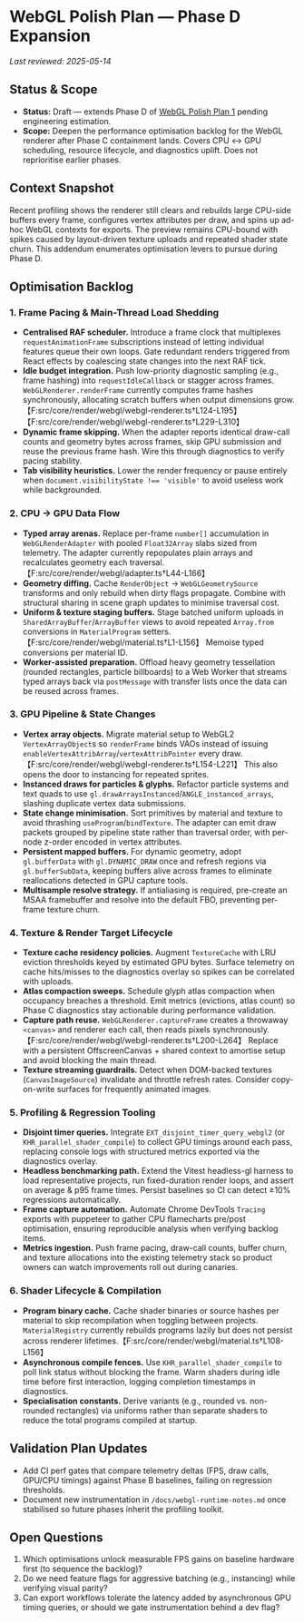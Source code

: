 # WebGL Polish Plan — Phase D Expansion

_Last reviewed: 2025-05-14_

## Status & Scope

- **Status:** Draft — extends Phase D of [WebGL Polish Plan 1](./webgl-polish-plan-1.md) pending engineering estimation.
- **Scope:** Deepen the performance optimisation backlog for the WebGL renderer after Phase C containment lands. Covers CPU ↔ GPU scheduling, resource lifecycle, and diagnostics uplift. Does not reprioritise earlier phases.

## Context Snapshot

Recent profiling shows the renderer still clears and rebuilds large CPU-side buffers every frame, configures vertex attributes per draw, and spins up ad-hoc WebGL contexts for exports. The preview remains CPU-bound with spikes caused by layout-driven texture uploads and repeated shader state churn. This addendum enumerates optimisation levers to pursue during Phase D.

## Optimisation Backlog

### 1. Frame Pacing & Main-Thread Load Shedding

- **Centralised RAF scheduler.** Introduce a frame clock that multiplexes `requestAnimationFrame` subscriptions instead of letting individual features queue their own loops. Gate redundant renders triggered from React effects by coalescing state changes into the next RAF tick.
- **Idle budget integration.** Push low-priority diagnostic sampling (e.g., frame hashing) into `requestIdleCallback` or stagger across frames. `WebGLRenderer.renderFrame` currently computes frame hashes synchronously, allocating scratch buffers when output dimensions grow.【F:src/core/render/webgl/webgl-renderer.ts†L124-L195】【F:src/core/render/webgl/webgl-renderer.ts†L229-L310】
- **Dynamic frame skipping.** When the adapter reports identical draw-call counts and geometry bytes across frames, skip GPU submission and reuse the previous frame hash. Wire this through diagnostics to verify pacing stability.
- **Tab visibility heuristics.** Lower the render frequency or pause entirely when `document.visibilityState !== 'visible'` to avoid useless work while backgrounded.

### 2. CPU → GPU Data Flow

- **Typed array arenas.** Replace per-frame `number[]` accumulation in `WebGLRenderAdapter` with pooled `Float32Array` slabs sized from telemetry. The adapter currently repopulates plain arrays and recalculates geometry each traversal.【F:src/core/render/webgl/adapter.ts†L44-L166】
- **Geometry diffing.** Cache `RenderObject` → `WebGLGeometrySource` transforms and only rebuild when dirty flags propagate. Combine with structural sharing in scene graph updates to minimise traversal cost.
- **Uniform & texture staging buffers.** Stage batched uniform uploads in `SharedArrayBuffer`/`ArrayBuffer` views to avoid repeated `Array.from` conversions in `MaterialProgram` setters.【F:src/core/render/webgl/material.ts†L1-L156】 Memoise typed conversions per material ID.
- **Worker-assisted preparation.** Offload heavy geometry tessellation (rounded rectangles, particle billboards) to a Web Worker that streams typed arrays back via `postMessage` with transfer lists once the data can be reused across frames.

### 3. GPU Pipeline & State Changes

- **Vertex array objects.** Migrate material setup to WebGL2 `VertexArrayObject`s so `renderFrame` binds VAOs instead of issuing `enableVertexAttribArray`/`vertexAttribPointer` every draw.【F:src/core/render/webgl/webgl-renderer.ts†L154-L221】 This also opens the door to instancing for repeated sprites.
- **Instanced draws for particles & glyphs.** Refactor particle systems and text quads to use `gl.drawArraysInstanced`/`ANGLE_instanced_arrays`, slashing duplicate vertex data submissions.
- **State change minimisation.** Sort primitives by material and texture to avoid thrashing `useProgram`/`bindTexture`. The adapter can emit draw packets grouped by pipeline state rather than traversal order, with per-node z-order encoded in vertex attributes.
- **Persistent mapped buffers.** For dynamic geometry, adopt `gl.bufferData` with `gl.DYNAMIC_DRAW` once and refresh regions via `gl.bufferSubData`, keeping buffers alive across frames to eliminate reallocations detected in GPU capture tools.
- **Multisample resolve strategy.** If antialiasing is required, pre-create an MSAA framebuffer and resolve into the default FBO, preventing per-frame texture churn.

### 4. Texture & Render Target Lifecycle

- **Texture cache residency policies.** Augment `TextureCache` with LRU eviction thresholds keyed by estimated GPU bytes. Surface telemetry on cache hits/misses to the diagnostics overlay so spikes can be correlated with uploads.
- **Atlas compaction sweeps.** Schedule glyph atlas compaction when occupancy breaches a threshold. Emit metrics (evictions, atlas count) so Phase C diagnostics stay actionable during performance validation.
- **Capture path reuse.** `WebGLRenderer.captureFrame` creates a throwaway `<canvas>` and renderer each call, then reads pixels synchronously.【F:src/core/render/webgl/webgl-renderer.ts†L200-L264】 Replace with a persistent OffscreenCanvas + shared context to amortise setup and avoid blocking the main thread.
- **Texture streaming guardrails.** Detect when DOM-backed textures (`CanvasImageSource`) invalidate and throttle refresh rates. Consider copy-on-write surfaces for frequently animated images.

### 5. Profiling & Regression Tooling

- **Disjoint timer queries.** Integrate `EXT_disjoint_timer_query_webgl2` (or `KHR_parallel_shader_compile`) to collect GPU timings around each pass, replacing console logs with structured metrics exported via the diagnostics overlay.
- **Headless benchmarking path.** Extend the Vitest headless-gl harness to load representative projects, run fixed-duration render loops, and assert on average & p95 frame times. Persist baselines so CI can detect ≥10% regressions automatically.
- **Frame capture automation.** Automate Chrome DevTools `Tracing` exports with puppeteer to gather CPU flamecharts pre/post optimisation, ensuring reproducible analysis when verifying backlog items.
- **Metrics ingestion.** Push frame pacing, draw-call counts, buffer churn, and texture allocations into the existing telemetry stack so product owners can watch improvements roll out during canaries.

### 6. Shader Lifecycle & Compilation

- **Program binary cache.** Cache shader binaries or source hashes per material to skip recompilation when toggling between projects. `MaterialRegistry` currently rebuilds programs lazily but does not persist across renderer lifetimes.【F:src/core/render/webgl/material.ts†L108-L156】
- **Asynchronous compile fences.** Use `KHR_parallel_shader_compile` to poll link status without blocking the frame. Warm shaders during idle time before first interaction, logging completion timestamps in diagnostics.
- **Specialisation constants.** Derive variants (e.g., rounded vs. non-rounded rectangles) via uniforms rather than separate shaders to reduce the total programs compiled at startup.

## Validation Plan Updates

- Add CI perf gates that compare telemetry deltas (FPS, draw calls, GPU/CPU timings) against Phase B baselines, failing on regression thresholds.
- Document new instrumentation in `/docs/webgl-runtime-notes.md` once stabilised so future phases inherit the profiling toolkit.

## Open Questions

1. Which optimisations unlock measurable FPS gains on baseline hardware first (to sequence the backlog)?
2. Do we need feature flags for aggressive batching (e.g., instancing) while verifying visual parity?
3. Can export workflows tolerate the latency added by asynchronous GPU timing queries, or should we gate instrumentation behind a dev flag?
